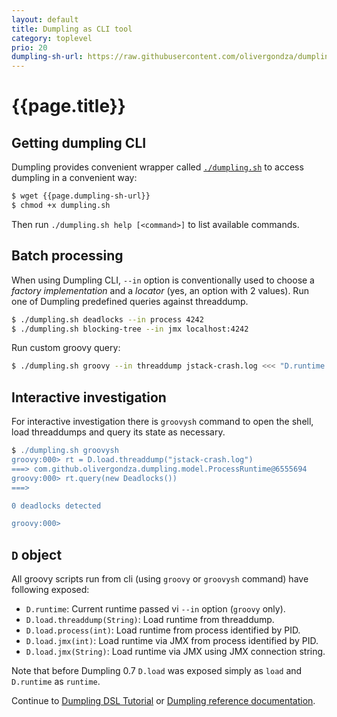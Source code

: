 ```yaml
---
layout: default
title: Dumpling as CLI tool
category: toplevel
prio: 20
dumpling-sh-url: https://raw.githubusercontent.com/olivergondza/dumpling/master/dumpling.sh
---
```


# {{page.title}}

## Getting dumpling CLI

Dumpling provides convenient wrapper called [`./dumpling.sh`]({{page.dumpling-sh-url}}) to access dumpling in a convenient way:

```bash
$ wget {{page.dumpling-sh-url}}
$ chmod +x dumpling.sh
```

Then run `./dumpling.sh help [<command>]` to list available commands.

## Batch processing

When using Dumpling CLI, `--in` option is conventionally used to choose a *factory implementation* and a *locator* (yes, an option with 2 values). Run one of Dumpling predefined queries against threaddump.

```bash
$ ./dumpling.sh deadlocks --in process 4242
$ ./dumpling.sh blocking-tree --in jmx localhost:4242
```

Run custom groovy query:

```bash
$ ./dumpling.sh groovy --in threaddump jstack-crash.log <<< "D.runtime.threads.grep { it.status.waiting }"
```

## Interactive investigation

For interactive investigation there is `groovysh` command to open the shell, load threaddumps and query its state as necessary.

```groovy
$ ./dumpling.sh groovysh
groovy:000> rt = D.load.threaddump("jstack-crash.log")
===> com.github.olivergondza.dumpling.model.ProcessRuntime@6555694
groovy:000> rt.query(new Deadlocks())
===>

0 deadlocks detected

groovy:000>
```

## `D` object

All groovy scripts run from cli (using `groovy` or `groovysh` command) have following exposed:

- `D.runtime`: Current runtime passed vi `--in` option (`groovy` only).
- `D.load.threaddump(String)`: Load runtime from threaddump.
- `D.load.process(int)`: Load runtime from process identified by PID.
- `D.load.jmx(int)`: Load runtime via JMX from process identified by PID.
- `D.load.jmx(String)`: Load runtime via JMX using JMX connection string.

Note that before Dumpling 0.7 `D.load` was exposed simply as `load` and `D.runtime` as `runtime`.

Continue to [Dumpling DSL Tutorial](./tutorial.html) or [Dumpling reference documentation](./refdoc/).
